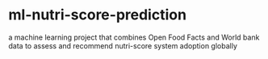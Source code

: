 # ml-nutri-score-prediction
a machine learning project that combines Open Food Facts and World bank data to assess and recommend nutri-score system adoption globally
